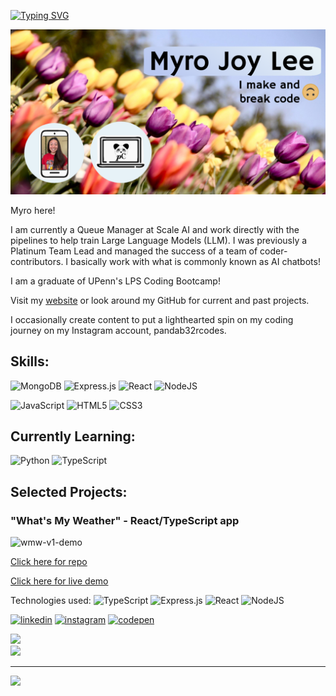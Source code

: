 [![Typing SVG](https://readme-typing-svg.demolab.com?font=Fira+Code&pause=1000&color=B9C8F1&background=B9C8F100&vCenter=true&width=435&lines=Welcome!;Have+a+look+around+%F0%9F%98%8A)](https://git.io/typing-svg)

<img src="https://github.com/myrojoylee/MyroJoyLee/blob/main/profile_banner.png" alt="profile-banner" />

Myro here!

I am currently a Queue Manager at Scale AI and work directly with the pipelines to help train Large Language Models (LLM). I was previously a Platinum Team Lead and managed the success of a team of coder-contributors. I basically work with what is commonly known as AI chatbots!

I am a graduate of UPenn's LPS Coding Bootcamp!

Visit my [website](https://myrojoylee.netlify.app/) or look around my GitHub for current and past projects.

I occasionally create content to put a lighthearted spin on my coding journey on my Instagram account, pandab32rcodes. 


## Skills: 
![MongoDB](https://img.shields.io/badge/MongoDB-%234ea94b.svg?style=for-the-badge&logo=mongodb&logoColor=white) ![Express.js](https://img.shields.io/badge/express.js-%23404d59.svg?style=for-the-badge&logo=express&logoColor=%2361DAFB) ![React](https://img.shields.io/badge/React-20232A?style=for-the-badge&logo=react&logoColor=61DAFB) ![NodeJS](https://img.shields.io/badge/node.js-6DA55F?style=for-the-badge&logo=node.js&logoColor=white)

![JavaScript](https://img.shields.io/badge/javascript-%23323330.svg?style=for-the-badge&logo=javascript&logoColor=%23F7DF1E) ![HTML5](https://img.shields.io/badge/html5-%23E34F26.svg?style=for-the-badge&logo=html5&logoColor=white) ![CSS3](https://img.shields.io/badge/css3-%231572B6.svg?style=for-the-badge&logo=css3&logoColor=white)

## Currently Learning:
![Python](https://img.shields.io/badge/python-3670A0?style=for-the-badge&logo=python&logoColor=ffdd54) ![TypeScript](https://img.shields.io/badge/typescript-%23007ACC.svg?style=for-the-badge&logo=typescript&logoColor=white)

## Selected Projects:
### "What's My Weather" - React/TypeScript app

![wmw-v1-demo](https://github.com/myrojoylee/MyroJoyLee/assets/120980593/6270c97b-d52c-4891-89ff-384f4f388783)

[Click here for repo](https://github.com/myrojoylee/tic-tac-toe)

[Click here for live demo](https://myrojoylee.github.io/tic-tac-toe/)

Technologies used: ![TypeScript](https://img.shields.io/badge/typescript-%23007ACC.svg?style=for-the-badge&logo=typescript&logoColor=white) ![Express.js](https://img.shields.io/badge/express.js-%23404d59.svg?style=for-the-badge&logo=express&logoColor=%2361DAFB) ![React](https://img.shields.io/badge/React-20232A?style=for-the-badge&logo=react&logoColor=61DAFB) ![NodeJS](https://img.shields.io/badge/node.js-6DA55F?style=for-the-badge&logo=node.js&logoColor=white)


[<img src='https://cdn.jsdelivr.net/npm/simple-icons@3.0.1/icons/linkedin.svg' alt='linkedin' height='40'>](https://www.linkedin.com/in/myro-joy-lee-996103257/)  [<img src='https://cdn.jsdelivr.net/npm/simple-icons@3.0.1/icons/instagram.svg' alt='instagram' height='40'>](https://www.instagram.com/pandab32rcodes/)  [<img src='https://cdn.jsdelivr.net/npm/simple-icons@3.0.1/icons/codepen.svg' alt='codepen' height='40'>](https://codepen.io/p2nd2b32r)  

![](https://github-readme-stats.vercel.app/api?username=myrojoylee&theme=tokyonight&hide_border=false&include_all_commits=false&count_private=false)<br/>
![](https://github-readme-streak-stats.herokuapp.com/?user=myrojoylee&theme=tokyonight&hide_border=false)<br/>


---
[![](https://visitcount.itsvg.in/api?id=myrojoylee&icon=0&color=0)](https://visitcount.itsvg.in)

